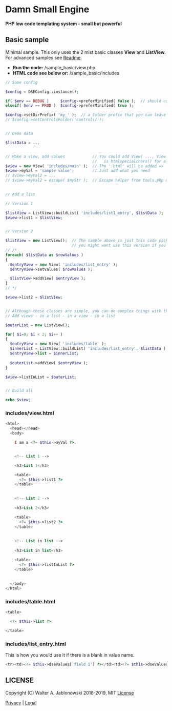 # Damn Small Engine

**PHP low code templating system - small but powerful**


## Basic sample

Minimal sample. This only uses the 2 mist basic classes **View** and **ListView**. For advanced samples see [Readme](README.md).

* **Run the code:** /sample_basic/view.php
* **HTML code see below or:** /sample_basic/includes

```php
// Some config

$config = DSEConfig::instance();

if( $env == DEBUG )     $config->preferMinified( false );  // should use minified version ?
elseif( $env == PROD )  $config->preferMinified( true );

$config->setDirPrefix( 'my_' );  // a folder prefix that you can leave out on new View( ... )
// $config->setControlsFolder('controls/');


// Demo data

$listData = ...


// Make a view, add values            // You could add View( ..., View::ESCAPE_ALL_VALUES ) which
                                      //   is htmlspecialchars() for all added values, or do it yourself
$view = new View( 'includes/main' );  // The '.html' will be added => 'includes/main.html'
$view->myVal = 'sample value';        // Just add what you need
// $view->myVal2 = ...
// $view->myVal2 = escape( $myStr );  // Escape helper from tools.php or View::escape();
                                  

// Add a list

// Version 1

$listView = ListView::buildList( 'includes/list1_entry', $listData );
$view->list1 = $listView;


// Version 2

$listView = new ListView();  // The sample above is just this code packed in a static method
                             // you might want use this version if you need 2 make something special
// /*
foreach( $listData as $rowValues )
{
  $entryView = new View( 'includes/list_entry' );
  $entryView->setValues( $rowValues );

  $listView->addView( $entryView );
}
// */

$view->list2 = $listView;


// Although these classes are simple, you can do complex things with them
// Add views - in a list - in a view - in a list

$outerList = new ListView();

for( $i=0; $i < 2; $i++ )
{
  $entryView = new View( 'includes/table' );
  $innerList = ListView::buildList( 'includes/list_entry', $listData );
  $entryView->list = $innerList;
  
  $outerList->addView( $entryView );
}

$view->listInList = $outerList;


// Build all

echo $view;
```

### includes/view.html

```php
<html>
  <head></head>
  <body>

    I am a <?= $this->myVal ?>.


    <!-- List 1 -->

    <h3>List 1</h3>

    <table>
      <?= $this->list1 ?>
    </table>

    
    <!-- List 2 -->
    
    <h3>List 2</h3>

    <table>
      <?= $this->list2 ?>
    </table>
    
    
    <!-- List in list -->
    
    <h3>List in list</h3>

    <table>
      <?= $this->listInList ?>
    </table>
    
    
  </body>
</html>
```

### includes/table.html

```php
<table>

  <?= $this->list ?>

</table>
```

### includes/list_entry.html

This is how you would use it if there is a blank in value name.

```php
<tr><td><?= $this->dseValues['field 1'] ?></td><td><?= $this->dseValues['field 2'] ?></td></tr>
```

## LICENSE

Copyright (C) Walter A. Jablonowski 2018-2019, MIT [License](LICENSE)


[Privacy](https://walter-a-jablonowski.github.io/privacy.html) | [Legal](https://walter-a-jablonowski.github.io/imprint.html)